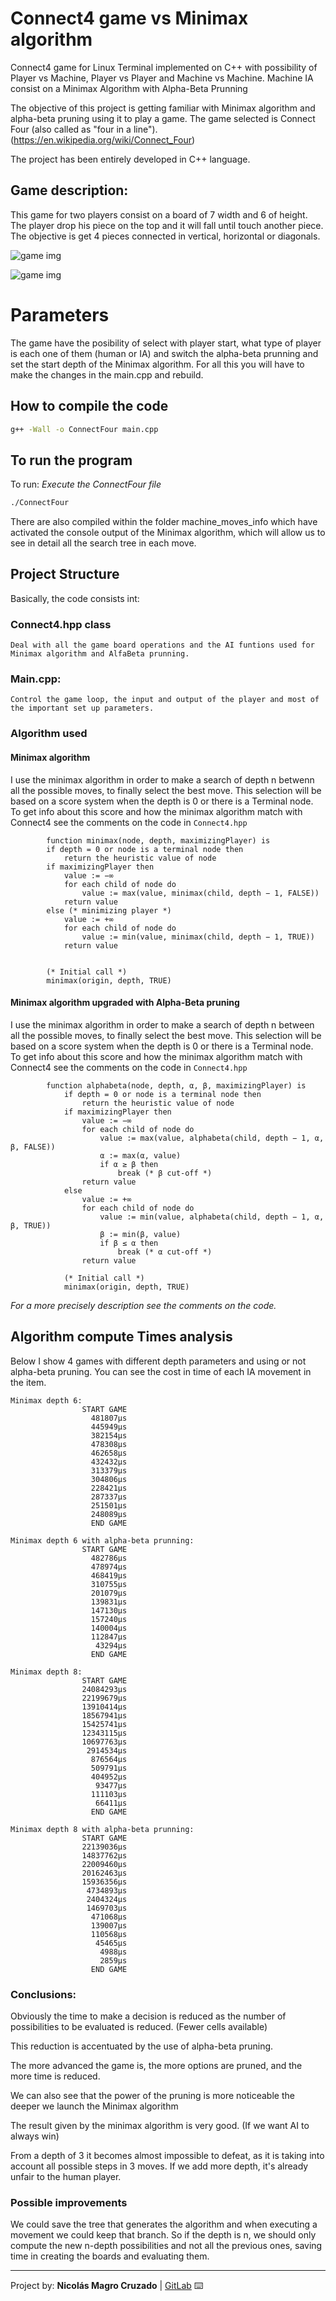 <!-- THIS FILE IS ON MARKDOWN FORMAT. PLEASE READ IT ON GITLAB REPO: "https://gitlab.com/Nico_Chico/backtraking-algorithm-for-sudoku"
YOU CAN ALSO USE A PROPER .MD VISOR TO READ IT OR CONVERT TO PDF -->

# Connect4 game vs Minimax algorithm

Connect4 game for Linux Terminal implemented on C++ with possibility of Player vs Machine, Player vs Player and Machine vs Machine.
Machine IA consist on a Minimax Algorithm with Alpha-Beta Prunning

The objective of this project is getting familiar with Minimax algorithm and alpha-beta pruning using it to play a game. The game selected is Connect Four (also called as "four in a line"). (https://en.wikipedia.org/wiki/Connect_Four)

The project has been entirely developed in C++ language.

## Game description:
This game for two players consist on a board of 7 width and 6 of height.
The player drop his piece on the top and it will fall until touch another piece.
The objective is get 4 pieces connected in vertical, horizontal or diagonals.

![game img](https://gitlab.com/Nico_Chico/connect4-game-vs-minimax-algorithm/-/raw/master/gameScreenshot.png)

![game img](https://gitlab.com/Nico_Chico/connect4-game-vs-minimax-algorithm/-/raw/master/selectionmenuScreenshot.png)

# Parameters
The game have the posibility of select with player start, what type of player is each one of them (human or IA) and switch the alpha-beta prunning and set the start depth of the Minimax algorithm.
For all this you will have to make the changes in the main.cpp and rebuild. 


## How to compile the code

```bash
g++ -Wall -o ConnectFour main.cpp
```

## To run the program

To run:
*Execute the ConnectFour file*
```bash
./ConnectFour
```
There are also compiled within the folder machine_moves_info which have activated the console output of the Minimax algorithm, which will allow us to see in detail all the search tree in each move.


## Project Structure
Basically, the code consists int:
### Connect4.hpp class
	Deal with all the game board operations and the AI funtions used for Minimax algorithm and AlfaBeta prunning.
		
### Main.cpp:
	Control the game loop, the input and output of the player and most of the important set up parameters.
	
### Algorithm used
#### Minimax algorithm
I use the minimax algorithm in order to make a search of depth n betwenn all the possible moves, to finally select the best move.
This selection will be based on a score system when the depth is 0 or there is a Terminal node. To get info about this score and how the minimax algorithm match with Connect4 see the comments on the code in `Connect4.hpp`

            function minimax(node, depth, maximizingPlayer) is
            if depth = 0 or node is a terminal node then
                return the heuristic value of node
            if maximizingPlayer then
                value := −∞
                for each child of node do
                    value := max(value, minimax(child, depth − 1, FALSE))
                return value
            else (* minimizing player *)
                value := +∞
                for each child of node do
                    value := min(value, minimax(child, depth − 1, TRUE))
                return value
                    
    
            (* Initial call *)
            minimax(origin, depth, TRUE)
                
#### Minimax algorithm upgraded with Alpha-Beta pruning
I use the minimax algorithm in order to make a search of depth n between all the possible moves, to finally select the best move.
This selection will be based on a score system when the depth is 0 or there is a Terminal node. To get info about this score and how the minimax algorithm match with Connect4 see the comments on the code in `Connect4.hpp`

            function alphabeta(node, depth, α, β, maximizingPlayer) is
                if depth = 0 or node is a terminal node then
                    return the heuristic value of node
                if maximizingPlayer then
                    value := −∞
                    for each child of node do
                        value := max(value, alphabeta(child, depth − 1, α, β, FALSE))
                        α := max(α, value)
                        if α ≥ β then
                            break (* β cut-off *)
                    return value
                else
                    value := +∞
                    for each child of node do
                        value := min(value, alphabeta(child, depth − 1, α, β, TRUE))
                        β := min(β, value)
                        if β ≤ α then
                            break (* α cut-off *)
                    return value
                
                (* Initial call *)
                minimax(origin, depth, TRUE)


*For a more precisely description see the comments on the code.*
## Algorithm compute Times analysis 

Below I show 4 games with different depth parameters and using or not alpha-beta pruning.
You can see the cost in time of each IA movement in the item.
        
    Minimax depth 6:
                	START GAME	
                	  481807µs
                	  445949µs
                	  382154µs
                	  478308µs
                	  462658µs
                	  432432µs
                	  313379µs
                	  304806µs
                	  228421µs
                	  287337µs
                	  251501µs
                	  248089µs
                  	  END GAME
                
    Minimax depth 6 with alpha-beta prunning:
                	START GAME
                	  482786µs
                	  478974µs
                	  468419µs
                	  310755µs
                	  201079µs
                	  139831µs
                	  147130µs
                 	  157240µs
                	  140004µs
                	  112847µs
                	   43294µs
                  	  END GAME
                
    Minimax depth 8:
                	START GAME	
                	24084293µs
                	22199679µs
                	13910414µs
                	18567941µs
                	15425741µs
                	12343115µs
                	10697763µs
                	 2914534µs
                	  876564µs
                	  509791µs
                	  404952µs
                	   93477µs
                	  111103µs
                	   66411µs
                	  END GAME
                	   
    Minimax depth 8 with alpha-beta prunning:
                	START GAME
                	22139036µs
                	14837762µs
                	22009460µs
                	20162463µs
                	15936356µs
                	 4734893µs
                	 2404324µs
                	 1469703µs
                	  471068µs
                	  139007µs
                	  110568µs
                	   45465µs
                	    4988µs
                	    2859µs
                	  END GAME


### Conclusions:
Obviously the time to make a decision is reduced as the number of possibilities to be evaluated is reduced. (Fewer cells available)

This reduction is accentuated by the use of alpha-beta pruning.

The more advanced the game is, the more options are pruned, and the more time is reduced.

We can also see that the power of the pruning is more noticeable the deeper we launch the Minimax algorithm

The result given by the minimax algorithm is very good. (If we want AI to always win)

From a depth of 3 it becomes almost impossible to defeat, as it is taking into account all possible steps in 3 moves. If we add more depth, it's already unfair to the human player.

### Possible improvements
We could save the tree that generates the algorithm and when executing a movement we could keep that branch.
So if the depth is n, we should only compute the new n-depth possibilities and not all the previous ones, saving time in creating the boards and evaluating them.


    

---
 Project by: **Nicolás Magro Cruzado** | [GitLab](https://gitlab.com/Nico_Chico) ⌨️
